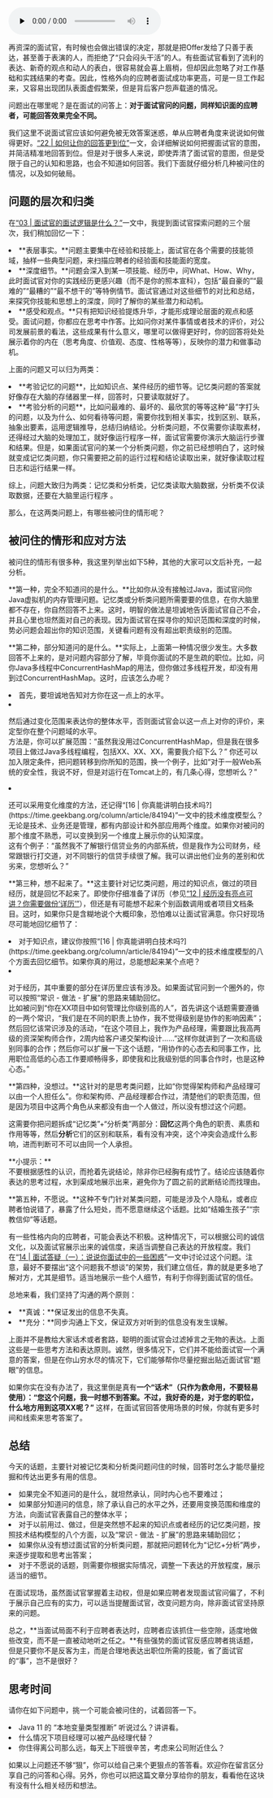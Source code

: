 <audio id="audio" title="18 | 被面试官问住了怎么办？" controls="" preload="none"><source id="mp3" src="https://static001.geekbang.org/resource/audio/46/cf/462fcfbcd9d1702990ed1bd14b6ef6cf.mp3"></audio>

再资深的面试官，有时候也会做出错误的决定，那就是把Offer发给了只善于表达，甚至善于表演的人，而拒绝了“只会闷头干活”的人。有些面试官看到了流利的表达、新奇的观点和动人的表白，很容易就会喜上眉梢，但却因此忽略了对工作基础和实践结果的考查。因此，性格外向的应聘者面试成功率更高，可是一旦工作起来，又容易出现团队表面虚假繁荣，但是背后客户怨声载道的情况。

问题出在哪里呢？是在面试的问答上：**对于面试官问的问题，同样知识面的应聘者，可能回答效果完全不同。**

我们这里不说面试官应该如何避免被无效答案迷惑，单从应聘者角度来说说如何做得更好。[“22 | 如何让你的回答](https://time.geekbang.org/column/article/82733)[更到位”](https://time.geekbang.org/column/article/86180)一文，会详细解说如何把握面试官的意图，并简洁精准地回答到位。但是对于很多人来说，即使弄清了面试官的意图，但是受限于自己的认知和思路，也会不知道如何回答。我们下面就仔细分析几种被问住的情况，以及如何破局。

## 问题的层次和归类

在[“03 | 面试官的面试逻辑是什么？”](https://time.geekbang.org/column/article/80838)一文中，我提到面试官探索问题的三个层次，我们稍加回忆一下：

<li>
**表层事实。**问题主要集中在经验和技能上，面试官在各个需要的技能领域，抽样一些典型问题，来扫描应聘者的经验面和技能面的宽度。
</li>
<li>
**深度细节。**问题会深入到某一项技能、经历中，问What、How、Why，此时面试官对你的实践经历更感兴趣（而不是你的照本宣科），包括“最自豪的”“最难的”“最糟的”“最不想干的”等特例情节。面试官通过对这些细节的对比和总结，来探究你技能和思想上的深度，同时了解你的某些潜力和动机。
</li>
<li>
**感受和观点。**只有把知识经验提炼升华，才能形成理论层面的观点和感受。面试问题，你都应在思考中作答。比如问你对某件事情或者技术的评价，对公司发展前景的看法，这些成果有什么意义，哪里可以做得更好时，你的回答将处处展示着你的内在（思考角度、价值观、态度、性格等等），反映你的潜力和做事动机。
</li>

上面的问题又可以归为两类：

<li>
**考验记忆的问题**，比如知识点、某件经历的细节等。记忆类问题的答案就好像存在大脑的存储器里一样，回答时，只要读取就好了。
</li>
<li>
**考验分析的问题**，比如问最难的、最坏的、最欣赏的等等这种“最”字打头的问题，以及为什么、如何看待等问题，需要你找到相关事实，找到区别、联系，抽象出要素，运用逻辑推导，总结归纳结论。分析类问题，不仅需要你读取素材，还得经过大脑的处理加工，就好像运行程序一样，面试官需要你演示大脑运行步骤和结果。但是，如果面试官问的某一个分析类问题，你之前已经想明白了，这时候就变成记忆类问题，你只需要把之前的运行过程和结论读取出来，就好像读取过程日志和运行结果一样。
</li>

综上，问题大致归为两类：记忆类和分析类，记忆类读取大脑数据，分析类不仅读取数据，还要在大脑里运行程序 。

那么，在这两类问题上，有哪些被问住的情形呢？

## 被问住的情形和应对方法

被问住的情形有很多种，我这里列举出如下5种，其他的大家可以文后补充，一起分析。

**第一种，完全不知道问的是什么。**比如你从没有接触过Java，面试官问你Java虚拟机的内存管理问题。记忆类或分析类问题所需要要的信息，在你大脑里都不存在，你自然回答不上来。这时，明智的做法是坦诚地告诉面试官自己不会，并且心里也坦然面对自己的表现。因为面试官在探寻你的知识范围和深度的时候，势必问题会超出你的知识范围，关键看问题有没有超出职责级别的范围。

**第二种，部分知道问的是什么。**实际上，上面第一种情况很少发生。大多数回答不上来的，是对问题内容部分了解，毕竟你面试的不是生疏的职位。比如，问你Java多线程中ConcurrentHashMap的用法，但你做过多线程开发，却没有用到过ConcurrentHashMap。这时，应该怎么办呢？

<li>
首先，要坦诚地告知对方你在这一点上的水平。
</li>
<li>
<p>然后通过变化范围来表达你的整体水平，否则面试官会以这一点上对你的评价，来定型你在整个问题域的水平。<br>
方法是，你可以扩展范围：“虽然我没用过ConcurrentHashMap，但是我在很多项目上做过Java多线程编程，包括XX、XX、XX，需要我介绍下么？” 你还可以加入限定条件，把问题转移到你所知的范围，换一个例子，比如“对于一般Web系统的安全性，我说不好，但是对运行在Tomcat上的，有几条心得，您想听么？”</p>
</li>
<li>
<p>还可以采用变化维度的方法，还记得“[16 | 你真能讲明白技术吗?](https://time.geekbang.org/column/article/84194)”一文中的技术维度模型么？无论是技术、业务还是管理，都有内部设计和外部应用两个维度。如果你对被问的那个维度不熟悉，可以变换到另一个维度上展示你的认知深度。<br>
这有个例子：“虽然我不了解银行信贷业务的内部系统，但是我作为公司财务，经常跟银行打交道，对不同银行的信贷手续很了解。我可以讲出他们业务的差别和优劣来，您想听么？”</p>
</li>

**第三种，想不起来了。**这主要针对记忆类问题，用过的知识点，做过的项目经历，就是回忆不起来了。即使你仔细准备了详历（参见[“12 | 经历没有亮点可讲？你需要做份‘详历’”](https://time.geekbang.org/column/article/82733)），但还是有可能想不起来个别函数调用或者项目文档条目。这时，如果你只是含糊地说个大概印象，恐怕难以让面试官满意。你只好现场尽可能地回忆细节了：

<li>
对于知识点，建议你按照“[16 | 你真能讲明白技术吗?](https://time.geekbang.org/column/article/84194)”一文中的技术维度模型的八个方面去回忆细节。如果你真的用过，总能想起来某个点吧？
</li>
<li>
<p>对于经历，其中重要的部分在详历里应该有涉及。如果面试官问到一个圈外的，你可以按照“常识 - 做法 - 扩展”的思路来辅助回忆。<br>
比如被问到“你在XX项目中如何管理比你级别高的人”，首先讲这个话题需要遵循的一两个常识，“我们是在不同的职责上协作，我不觉得级别是协作的影响因素”；然后回忆该常识涉及的活动，“在这个项目上，我作为产品经理，需要跟比我高两级的资深架构师合作，2周内给客户递交架构设计……”这样你就讲到了一次和高级别同事的合作；然后你可以扩展一下这个话题，“用协作的心态去和同事工作，比用职位高低的心态工作要顺畅得多，即使我和比我级别低的同事合作时，也是这种心态。”</p>
</li>

**第四种，没想过。**这针对的是思考类问题，比如“你觉得架构师和产品经理可以由一个人担任么”。你和架构师、产品经理都合作过，清楚他们的职责范围，但是因为项目中这两个角色从来都没有由一个人做过，所以没有想过这个问题。

这需要你把问题拆成“记忆类”+“分析类”两部分：**回忆**这两个角色的职责、素质和作用等等，然后**分析**它们的区别和联系，看有没有冲突，这个冲突会造成什么影响，进而判断可不可以由同一个人承担。

> 
<p>**小提示：**<br>
不要根据感性的认识，而抢着先说结论，除非你已经胸有成竹了。结论应该随着你表达的思考过程，水到渠成地展示出来，避免你为了圆之前的武断结论而找理由。</p>


**第五种，不愿说。**这种不专门针对某类问题，可能是涉及个人隐私，或者应聘者怕说错了，暴露了什么短处，而不愿意继续这个话题。比如“结婚生孩子”“宗教信仰”等话题。

有一些性格内向的应聘者，可能会表达不积极。这种情况下，可以根据公司的诚信文化，以及面试官展示出来的诚信度，来适当调整自己表达的开放程度。我们在“[14 | 面试答疑（一）：说说你面试中的一些困惑](https://time.geekbang.org/column/article/83822)”一文中讨论过这个问题。注意，最好不要摆出“这个问题我不想谈”的架势，我们建立信任，靠的就是更多地了解对方，尤其是细节。适当地展示一些个人细节，有利于你得到面试官的信任。

总地来看，我们坚持了沟通的两个原则：

<li>
**真诚：**保证发出的信息不失真。
</li>
<li>
**充分：**同步沟通上下文，保证双方对听到的信息没有发生误解。
</li>

上面并不是教给大家话术或者套路，聪明的面试官会过滤掉言之无物的表达。上面这些是一些思考方法和表达原则。诚然，很多情况下，它们并不能给面试官一个满意的答案，但是在你山穷水尽的情况下，它们能够帮你尽量挖掘出贴近面试官“题眼”的信息。

如果你实在没有办法了，我这里倒是真有**一个“话术”（只作为救命用，不要轻易使用）：“您这个问题，我一时想不到答案。不过，我好奇的是，对于您的职位，什么地方用到这项XX呢？”** 这样，在面试官回答使用场景的时候，你就有更多时间和线索来思考答案了。

## 总结

今天的话题，主要针对被记忆类和分析类问题问住的时候，回答时怎么才能尽量挖掘和传达出更多有用的信息。

<li>
如果完全不知道问的是什么，就坦然承认，同时内心也不要难过；
</li>
<li>
如果部分知道问的信息，除了承认自己的水平之外，还要用变换范围和维度的方法，向面试官表露自己的整体水平；
</li>
<li>
对于以前用过、做过，但是突然想不起来的知识点或者经历的记忆类问题，按照技术结构模型的八个方面，以及“常识 - 做法 - 扩展”的思路来辅助回忆；
</li>
<li>
如果你从没有想过面试官的分析类问题，那就把问题转化为“记忆+分析”两步，来逐步提取和思考出答案；
</li>
<li>
对于不愿说的话题，则需要你根据实际情况，调整一下表达的开放程度，展示适当的细节。
</li>

在面试现场，虽然面试官掌握着主动权，但是如果应聘者发现面试官问偏了，不利于展示自己应有的实力，可以适当提醒面试官，改变问题方向，除非面试官坚持原来的问题。

总之，**当面试局面不利于应聘者表达时，应聘者应该抓住一些空隙，适度地做些改变，而不是一直被动地听之任之。**有些强势的面试官反感应聘者挑话题，但是只要你不是反客为主，而是合理地表达出职位所需的技能，省了面试官的“事”，岂不是很好？

## 思考时间

请你在如下问题中，挑一个可能会被问住的，试着回答一下。

<li>
Java 11 的 “本地变量类型推断” 听说过么？讲讲看。
</li>
<li>
什么情况下项目经理可以被产品经理代替？
</li>
<li>
你住得离公司那么远，每天上下班很辛苦，考虑来公司附近住么？
</li>

如果以上问题还不够“狠”，你可以给自己来个更狠点的答答看。欢迎你在留言区分享自己的问答和心得。另外，你也可以把这篇文章分享给你的朋友，看看他在这块有没有什么相关经历和想法。


